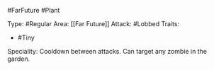 #FarFuture #Plant 

Type: #Regular 
Area: [[Far Future]]
Attack: #Lobbed
Traits:
- #Tiny

Speciality: Cooldown between attacks. Can target any zombie in the garden. 